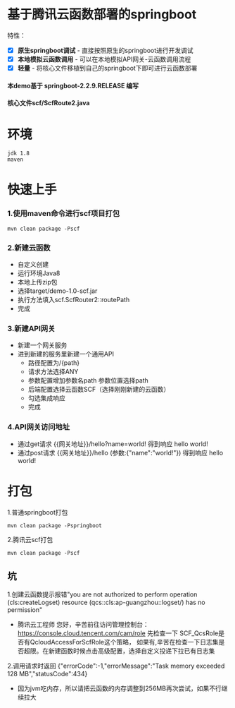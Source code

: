 # 基于腾讯云函数部署的springboot
特性：

- [x] **原生springboot调试** - 直接按照原生的springboot进行开发调试
- [x] **本地模拟云函数调用** - 可以在本地模拟API网关-云函数调用流程
- [x] **轻量** - 将核心文件移植到自己的springboot下即可进行云函数部署

#### 本demo基于 springboot-2.2.9.RELEASE 编写
#### 核心文件scf/ScfRoute2.java

# 环境
    jdk 1.8
    maven

# 快速上手

### 1.使用maven命令进行scf项目打包
```
mvn clean package -Pscf
```

### 2.新建云函数
- 自定义创建
- 运行环境Java8
- 本地上传zip包
- 选择target/demo-1.0-scf.jar
- 执行方法填入scf.ScfRouter2::routePath
- 完成

### 3.新建API网关
- 新建一个网关服务
- 进到新建的服务里新建一个通用API
    - 路径配置为/{path}
    - 请求方法选择ANY
    - 参数配置增加参数名path 参数位置选择path
    - 后端配置选择云函数SCF（选择刚刚新建的云函数）
    - 勾选集成响应
    - 完成

### 4.API网关访问地址
- 通过get请求 {{网关地址}}/hello?name=world! 得到响应 hello world!
- 通过post请求 {{网关地址}}/hello (参数:{"name":"world!"}) 得到响应 hello world!

# 打包
1.普通springboot打包
```
mvn clean package -Pspringboot
```
2.腾讯云scf打包
```
mvn clean package -Pscf
```

## 坑
1.创建云函数提示报错"you are not authorized to perform operation (cls:createLogset) resource (qcs::cls:ap-guangzhou::logset/) has no permission"
- 腾讯云工程师
  您好，辛苦前往访问管理控制台：https://console.cloud.tencent.com/cam/role 
  先检查一下 SCF_QcsRole是否有QcloudAccessForScfRole这个策略，
  如果有,辛苦在检查一下日志集是否超限。在新建函数时候点击高级配置，选择自定义投递下拉已有日志集
  
2.调用请求时返回 {"errorCode":-1,"errorMessage":"Task memory exceeded 128 MB","statusCode":434}
- 因为jvm吃内存，所以请把云函数的内存调整到256MB再次尝试，如果不行继续拉大
  